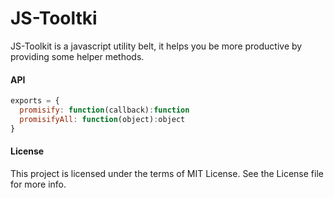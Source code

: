 JS-Tooltki
===========
JS-Toolkit is a javascript utility belt, it helps you be more productive by providing some helper methods.

#### API
```js
exports = {
  promisify: function(callback):function
  promisifyAll: function(object):object
}
```

#### License
This project is licensed under the terms of MIT License. See the License file for more info.
